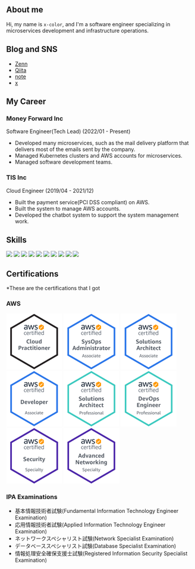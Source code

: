 ## About me

Hi, my name is `x-color`, and I'm a software engineer specializing in microservices development and infrastructure operations.

## Blog and SNS

- [Zenn](https://zenn.dev/x_color)
- [Qiita](https://qiita.com/x-color)
- [note](https://note.com/xcolor)
- [x](https://x.com/xcolor12)

## My Career

### Money Forward Inc

Software Engineer(Tech Lead) (2022/01 - Present)

- Developed many microservices, such as the mail delivery platform that delivers most of the emails sent by the company.
- Managed Kubernetes clusters and AWS accounts for microservices.
- Managed software development teams.

### TIS Inc

Cloud Engineer (2019/04 - 2021/12)

- Built the payment service(PCI DSS compliant) on AWS.
- Built the system to manage AWS accounts.
- Developed the chatbot system to support the system management work.

## Skills

<img src="https://cdn.jsdelivr.net/gh/devicons/devicon@latest/icons/go/go-original-wordmark.svg" width="150"/>
<img src="https://cdn.jsdelivr.net/gh/devicons/devicon@latest/icons/rust/rust-original.svg" width="150"/>
<img src="https://cdn.jsdelivr.net/gh/devicons/devicon@latest/icons/python/python-original-wordmark.svg" width="150"/>
<img src="https://cdn.jsdelivr.net/gh/devicons/devicon@latest/icons/typescript/typescript-original.svg" width="150"/>
<img src="https://cdn.jsdelivr.net/gh/devicons/devicon@latest/icons/javascript/javascript-original.svg" width="150"/>
<img src="https://cdn.jsdelivr.net/gh/devicons/devicon@latest/icons/react/react-original-wordmark.svg" width="150"/>
<img src="https://cdn.jsdelivr.net/gh/devicons/devicon@latest/icons/docker/docker-original-wordmark.svg" width="150"/>
<img src="https://cdn.jsdelivr.net/gh/devicons/devicon@latest/icons/kubernetes/kubernetes-original-wordmark.svg" width="150"/>
<img src="https://cdn.jsdelivr.net/gh/devicons/devicon@latest/icons/terraform/terraform-original-wordmark.svg" width="150"/>
<img src="https://cdn.jsdelivr.net/gh/devicons/devicon@latest/icons/amazonwebservices/amazonwebservices-original-wordmark.svg" width="150"/>


## Certifications

*These are the certifications that I got

### AWS

 <div>
    <img src="./resources/aws-certified-cloud-practitioner.png" width="150">
    <img src="./resources/aws-certified-sysops-administrator-associate.png" width="150">
    <img src="./resources/aws-certified-solutions-architect-associate.png" width="150">
    <img src="./resources/aws-certified-developer-associate.png" width="150">
    <img src="./resources/aws-certified-solutions-architect-professional.png" width="150">
    <img src="./resources/aws-certified-devops-engineer-professional.png" width="150">
    <img src="./resources/aws-certified-security-specialty.png" width="150">
    <img src="./resources/aws-certified-advanced-networking-specialty.png" width="150">
</div>

### IPA Examinations

- 基本情報技術者試験(Fundamental Information Technology Engineer Examination)
- 応用情報技術者試験(Applied Information Technology Engineer Examination)
- ネットワークスペシャリスト試験(Network Specialist Examination)
- データベーススペシャリスト試験(Database Specialist Examination)
- 情報処理安全確保支援士試験(Registered Information Security Specialist Examination)

